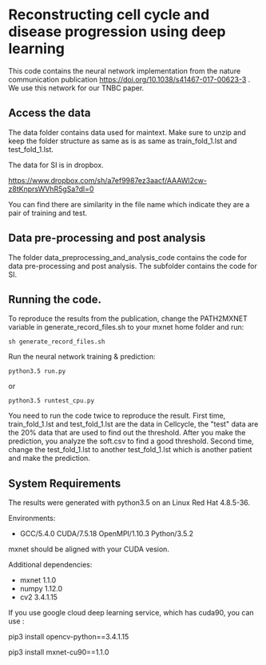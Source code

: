 # Reconstructing cell cycle and disease progression using deep learning
This code contains the neural network implementation from the nature communication publication https://doi.org/10.1038/s41467-017-00623-3 . We use this network for our TNBC paper.

## Access the data

The data folder contains data used for maintext. Make sure to unzip and keep the folder structure as same as is as same as train_fold_1.lst and test_fold_1.lst.

The data for SI is in dropbox.

https://www.dropbox.com/sh/a7ef9987ez3aacf/AAAWl2cw-z8tKnprsWVhR5gSa?dl=0

You can find there are similarity in the file name which indicate they are a pair of training and test.

## Data pre-processing and post analysis

The folder data_preprocessing_and_analysis_code contains the code for data pre-processing and post analysis. The subfolder contains the code for SI.


## Running the code.
To reproduce the results from the publication, change the PATH2MXNET variable in generate_record_files.sh to your mxnet home folder and run:

```
sh generate_record_files.sh
```

Run the neural network training & prediction:

```
python3.5 run.py
```
or

```
python3.5 runtest_cpu.py
```


You need to run the code twice to reproduce the result. 
First time, train_fold_1.lst and test_fold_1.lst are the data in Cellcycle, the "test" data are the 20% data that are used to find out the threshold. After you make the prediction, you analyze the soft.csv to find a good threshold. 
Second time, change the test_fold_1.lst to another test_fold_1.lst which is another patient and make the prediction. 

## System Requirements
The results were generated with python3.5 on an Linux Red Hat 4.8.5-36.

Environments:
* GCC/5.4.0 CUDA/7.5.18 OpenMPI/1.10.3 Python/3.5.2

mxnet should be aligned with your CUDA vesion. 


Additional dependencies:
* mxnet 1.1.0 
* numpy 1.12.0
* cv2   3.4.1.15 


If you use google cloud deep learning service, which has cuda90, you can use :

pip3 install opencv-python==3.4.1.15 

pip3 install mxnet-cu90==1.1.0












